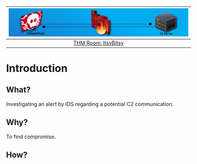 | ![ItsyBitsy](../../_static/images/itsybitsy-room-banner.png)
|:--:|
| [THM Room: ItsyBitsy](https://tryhackme.com/room/itsybitsy) |

# Introduction

## What?

Investigating an alert by IDS regarding a potential C2 communication.

## Why?

To find compromise.

## How?


